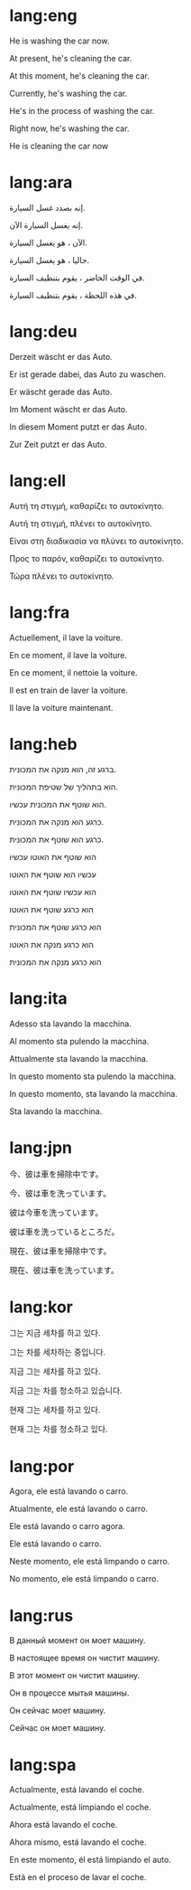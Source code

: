 # lang:eng

He is washing the car now.

At present, he's cleaning the car.

At this moment, he's cleaning the car.

Currently, he's washing the car.

He's in the process of washing the car.

Right now, he's washing the car.

He is cleaning the car now

# lang:ara

إنه بصدد غسل السيارة.

إنه يغسل السيارة الآن.

الآن ، هو يغسل السيارة.

حاليا ، هو يغسل السيارة.

في الوقت الحاضر ، يقوم بتنظيف السيارة.

في هذه اللحظة ، يقوم بتنظيف السيارة.

# lang:deu

Derzeit wäscht er das Auto.

Er ist gerade dabei, das Auto zu waschen.

Er wäscht gerade das Auto.

Im Moment wäscht er das Auto.

In diesem Moment putzt er das Auto.

Zur Zeit putzt er das Auto.

# lang:ell

Αυτή τη στιγμή, καθαρίζει το αυτοκίνητο.

Αυτή τη στιγμή, πλένει το αυτοκίνητο.

Είναι στη διαδικασία να πλύνει το αυτοκίνητο.

Προς το παρόν, καθαρίζει το αυτοκίνητο.

Τώρα πλένει το αυτοκίνητο.

# lang:fra

Actuellement, il lave la voiture.

En ce moment, il lave la voiture.

En ce moment, il nettoie la voiture.

Il est en train de laver la voiture.

Il lave la voiture maintenant.

# lang:heb

ברגע זה, הוא מנקה את המכונית.

הוא בתהליך של שטיפת המכונית.

הוא שוטף את המכונית עכשיו.

כרגע הוא מנקה את המכונית.

כרגע הוא שוטף את המכונית.

הוא שוטף את האוטו עכשיו

עכשיו הוא שוטף את האוטו

הוא עכשיו שוטף את האוטו

הוא כרגע שוטף את האוטו

הוא כרגע שוטף את המכונית

הוא כרגע מנקה את האוטו

הוא כרגע מנקה את המכונית

# lang:ita

Adesso sta lavando la macchina.

Al momento sta pulendo la macchina.

Attualmente sta lavando la macchina.

In questo momento sta pulendo la macchina.

In questo momento, sta lavando la macchina.

Sta lavando la macchina.

# lang:jpn

今、彼は車を掃除中です。

今、彼は車を洗っています。

彼は今車を洗っています。

彼は車を洗っているところだ。

現在、彼は車を掃除中です。

現在、彼は車を洗っています。

# lang:kor

그는 지금 세차를 하고 있다.

그는 차를 세차하는 중입니다.

지금 그는 세차를 하고 있다.

지금 그는 차를 청소하고 있습니다.

현재 그는 세차를 하고 있다.

현재 그는 차를 청소하고 있다.

# lang:por

Agora, ele está lavando o carro.

Atualmente, ele está lavando o carro.

Ele está lavando o carro agora.

Ele está lavando o carro.

Neste momento, ele está limpando o carro.

No momento, ele está limpando o carro.

# lang:rus

В данный момент он моет машину.

В настоящее время он чистит машину.

В этот момент он чистит машину.

Он в процессе мытья машины.

Он сейчас моет машину.

Сейчас он моет машину.

# lang:spa

Actualmente, está lavando el coche.

Actualmente, está limpiando el coche.

Ahora está lavando el coche.

Ahora mismo, está lavando el coche.

En este momento, él está limpiando el auto.

Está en el proceso de lavar el coche.